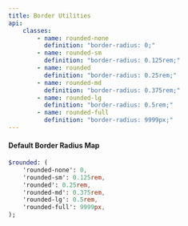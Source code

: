 ```yaml
---
title: Border Utilities
api:
    classes:
        - name: rounded-none
          definition: "border-radius: 0;"
        - name: rounded-sm
          definition: "border-radius: 0.125rem;"
        - name: rounded
          definition: "border-radius: 0.25rem;"
        - name: rounded-md
          definition: "border-radius: 0.375rem;"
        - name: rounded-lg
          definition: "border-radius: 0.5rem;"
        - name: rounded-full
          definition: "border-radius: 9999px;"
---
```


#### Default Border Radius Map

```sass
$rounded: (
    'rounded-none': 0,
    'rounded-sm': 0.125rem,
    'rounded': 0.25rem,
    'rounded-md': 0.375rem,
    'rounded-lg': 0.5rem,
    'rounded-full': 9999px,
);
```
